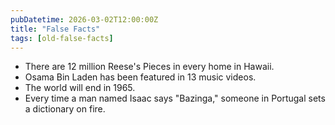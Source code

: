 ```yaml
---
pubDatetime: 2026-03-02T12:00:00Z
title: "False Facts"
tags: [old-false-facts]
---
```


- There are 12 million Reese's Pieces in every home in Hawaii.
- Osama Bin Laden has been featured in 13 music videos.
- The world will end in 1965.
- Every time a man named Isaac says "Bazinga," someone in Portugal sets a dictionary on fire.
